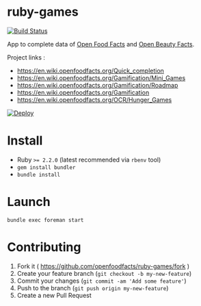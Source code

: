 ruby-games
==========

[![Build Status](https://travis-ci.org/openfoodfacts/ruby-games.svg?branch=master)](https://travis-ci.org/openfoodfacts/ruby-games)

App to complete data of [Open Food Facts](https://world.openfoodfacts.org) and [Open Beauty Facts](https://world.openbeautyfacts.org).

Project links :

- https://en.wiki.openfoodfacts.org/Quick_completion
- https://en.wiki.openfoodfacts.org/Gamification/Mini_Games
- https://en.wiki.openfoodfacts.org/Gamification/Roadmap
- https://en.wiki.openfoodfacts.org/Gamification
- https://en.wiki.openfoodfacts.org/OCR/Hunger_Games

[![Deploy](https://www.herokucdn.com/deploy/button.svg)](https://heroku.com/deploy?template=https://github.com/openfoodfacts/ruby-games)

# Install

- Ruby `>= 2.2.0` (latest recommended via `rbenv` tool)
- `gem install bundler`
- `bundle install`

# Launch

`bundle exec foreman start`

# Contributing

1. Fork it ( https://github.com/openfoodfacts/ruby-games/fork )
2. Create your feature branch (`git checkout -b my-new-feature`)
3. Commit your changes (`git commit -am 'Add some feature'`)
4. Push to the branch (`git push origin my-new-feature`)
5. Create a new Pull Request
